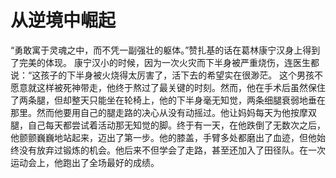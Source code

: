 # 从逆境中崛起
“勇敢寓于灵魂之中，而不凭一副强壮的躯体。”赞扎基的话在葛林康宁汉身上得到了完美的体现。  康宁汉小的时候，因为一次火灾而下半身被严重烧伤，连医生都说：“这孩子的下半身被火烧得太厉害了，活下去的希望实在很渺茫。  这个男孩不愿意就这样被死神带走，他终于熬过了最关键的时刻。然而，他在手术后虽然保住了两条腿，但却整天只能坐在轮椅上，他的下半身毫无知觉，两条细腿衰弱地垂在那里。然而他要用自己的腿走路的决心从没有动摇过。他让妈妈每天为他按摩双腿，自己每天都尝试着活动那无知觉的脚。终于有一天，在他跌倒了无数次之后，他颤颤巍巍地站起来，迈出了第一步。他的膝盖，手臂多处都磨出了血迹，但他始终没有放弃过锻炼的机会。他后来不但学会了走路，甚至还加入了田径队。在一次运动会上，他跑出了全场最好的成绩。
  